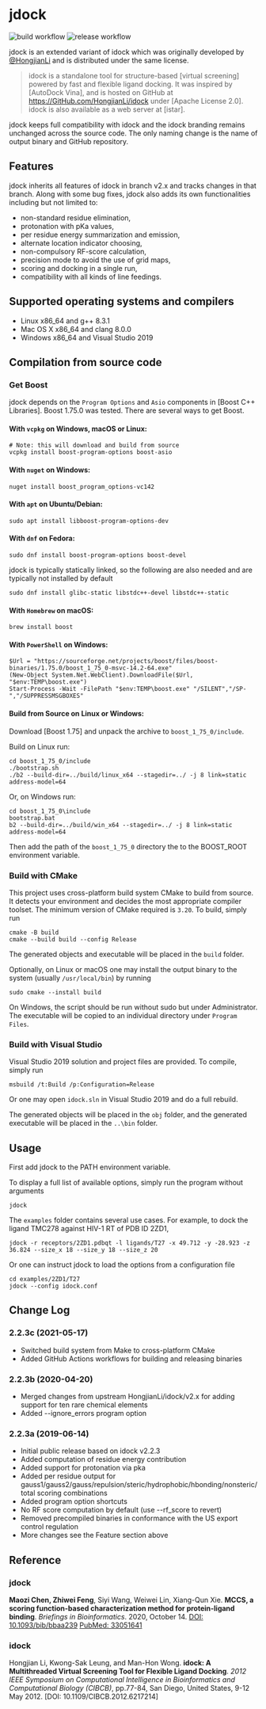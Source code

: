 jdock
=====
![build workflow](https://github.com/stcmz/mccs-docker/actions/workflows/build.yml/badge.svg)
![release workflow](https://github.com/stcmz/mccs-docker/actions/workflows/release.yml/badge.svg)

jdock is an extended variant of idock which was originally developed by [@HongjianLi](https://github.com/HongjianLi) and is distributed under the same license.

>idock is a standalone tool for structure-based [virtual screening] powered by fast and flexible ligand docking. It was inspired by [AutoDock Vina], and is hosted on GitHub at https://GitHub.com/HongjianLi/idock under [Apache License 2.0]. idock is also available as a web server at [istar].

jdock keeps full compatibility with idock and the idock branding remains unchanged across the source code. The only naming change is the name of output binary and GitHub repository.

Features
--------

jdock inherits all features of idock in branch v2.x and tracks changes in that branch. Along with some bug fixes, jdock also adds its own functionalities including but not limited to:
* non-standard residue elimination,
* protonation with pKa values,
* per residue energy summarization and emission,
* alternate location indicator choosing,
* non-compulsory RF-score calculation,
* precision mode to avoid the use of grid maps,
* scoring and docking in a single run,
* compatibility with all kinds of line feedings.


Supported operating systems and compilers
-----------------------------------------

* Linux x86_64 and g++ 8.3.1
* Mac OS X x86_64 and clang 8.0.0
* Windows x86_64 and Visual Studio 2019


Compilation from source code
----------------------------

### Get Boost

jdock depends on the `Program Options` and `Asio` components in [Boost C++ Libraries]. Boost 1.75.0 was tested. There are several ways to get Boost.

#### With `vcpkg` on Windows, macOS or Linux:
```
# Note: this will download and build from source
vcpkg install boost-program-options boost-asio
```

#### With `nuget` on Windows:
```
nuget install boost_program_options-vc142
```

#### With `apt` on Ubuntu/Debian:
```
sudo apt install libboost-program-options-dev
```

#### With `dnf` on Fedora:
```
sudo dnf install boost-program-options boost-devel  
```
jdock is typically statically linked, so the following are also needed and are typically not installed by default
```
sudo dnf install glibc-static libstdc++-devel libstdc++-static
```

#### With `Homebrew` on macOS:
```
brew install boost
```

#### With `PowerShell` on Windows:
```
$Url = "https://sourceforge.net/projects/boost/files/boost-binaries/1.75.0/boost_1_75_0-msvc-14.2-64.exe"
(New-Object System.Net.WebClient).DownloadFile($Url, "$env:TEMP\boost.exe")
Start-Process -Wait -FilePath "$env:TEMP\boost.exe" "/SILENT","/SP-","/SUPPRESSMSGBOXES"
```

#### Build from Source on Linux or Windows:

Download [Boost 1.75] and unpack the archive to `boost_1_75_0/include`.

Build on Linux run:
```
cd boost_1_75_0/include
./bootstrap.sh
./b2 --build-dir=../build/linux_x64 --stagedir=../ -j 8 link=static address-model=64
```

Or, on Windows run:
```
cd boost_1_75_0\include
bootstrap.bat
b2 --build-dir=../build/win_x64 --stagedir=../ -j 8 link=static address-model=64
```

Then add the path of the `boost_1_75_0` directory the to the BOOST_ROOT environment variable.

### Build with CMake

This project uses cross-platform build system CMake to build from source. It detects your environment and decides the most appropriate compiler toolset. The minimum version of CMake required is `3.20`. To build, simply run
```
cmake -B build
cmake --build build --config Release
```

The generated objects and executable will be placed in the `build` folder.

Optionally, on Linux or macOS one may install the output binary to the system (usually `/usr/local/bin`) by running
```
sudo cmake --install build
```

On Windows, the script should be run without sudo but under Administrator. The executable will be copied to an individual directory under `Program Files`.


### Build with Visual Studio

Visual Studio 2019 solution and project files are provided. To compile, simply run
```
msbuild /t:Build /p:Configuration=Release
```

Or one may open `idock.sln` in Visual Studio 2019 and do a full rebuild.

The generated objects will be placed in the `obj` folder, and the generated executable will be placed in the `..\bin` folder.


Usage
-----

First add jdock to the PATH environment variable.

To display a full list of available options, simply run the program without arguments
```
jdock
```

The `examples` folder contains several use cases. For example, to dock the ligand TMC278 against HIV-1 RT of PDB ID 2ZD1,
```
jdock -r receptors/2ZD1.pdbqt -l ligands/T27 -x 49.712 -y -28.923 -z 36.824 --size_x 18 --size_y 18 --size_z 20
```

Or one can instruct jdock to load the options from a configuration file
```
cd examples/2ZD1/T27
jdock --config idock.conf
```


Change Log
----------

### 2.2.3c (2021-05-17)

* Switched build system from Make to cross-platform CMake
* Added GitHub Actions workflows for building and releasing binaries

### 2.2.3b (2020-04-20)

* Merged changes from upstream HongjianLi/idock/v2.x for adding support for ten rare chemical elements
* Added --ignore_errors program option

### 2.2.3a (2019-06-14)

* Initial public release based on idock v2.2.3
* Added computation of residue energy contribution
* Added support for protonation via pka
* Added per residue output for gauss1/gauss2/gauss/repulsion/steric/hydrophobic/hbonding/nonsteric/total scoring combinations
* Added program option shortcuts
* No RF score computation by default (use --rf_score to revert)
* Removed precompiled binaries in conformance with the US export control regulation
* More changes see the Feature section above

Reference
---------

### jdock
**Maozi Chen, Zhiwei Feng**, Siyi Wang, Weiwei Lin, Xiang-Qun Xie. **MCCS, a scoring function-based characterization method for protein-ligand binding**. *Briefings in Bioinformatics*. 2020, October 14. [DOI: 10.1093/bib/bbaa239](https://doi.org/10.1093/bib/bbaa239) [PubMed: 33051641](https://pubmed.ncbi.nlm.nih.gov/33051641/)

### idock
Hongjian Li, Kwong-Sak Leung, and Man-Hon Wong. **idock: A Multithreaded Virtual Screening Tool for Flexible Ligand Docking**. *2012 IEEE Symposium on Computational Intelligence in Bioinformatics and Computational Biology (CIBCB)*, pp.77-84, San Diego, United States, 9-12 May 2012. [DOI: 10.1109/CIBCB.2012.6217214]
